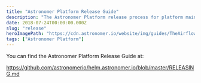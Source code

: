 ```yaml
---
title: "Astronomer Platform Release Guide"
description: "The Astronomer Platform release process for platform maintainers"
date: 2018-07-24T00:00:00.000Z
slug: "release"
heroImagePath: "https://cdn.astronomer.io/website/img/guides/TheAirflowUI_preview.png"
tags: ["Astronomer Platform"]
---
```


You can find the Astronomer Platform Release Guide at:

https://github.com/astronomerio/helm.astronomer.io/blob/master/RELEASING.md

